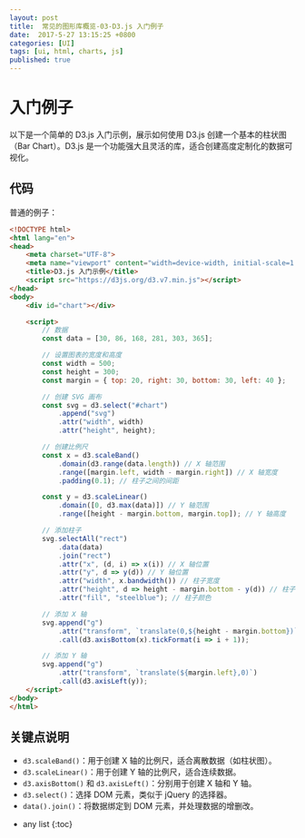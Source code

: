 ```yaml
---
layout: post
title:  常见的图形库概览-03-D3.js 入门例子
date:  2017-5-27 13:15:25 +0800
categories: [UI]
tags: [ui, html, charts, js]
published: true
---
```


# 入门例子

以下是一个简单的 D3.js 入门示例，展示如何使用 D3.js 创建一个基本的柱状图（Bar Chart）。D3.js 是一个功能强大且灵活的库，适合创建高度定制化的数据可视化。

## 代码

普通的例子：

```html
<!DOCTYPE html>
<html lang="en">
<head>
    <meta charset="UTF-8">
    <meta name="viewport" content="width=device-width, initial-scale=1.0">
    <title>D3.js 入门示例</title>
    <script src="https://d3js.org/d3.v7.min.js"></script>
</head>
<body>
    <div id="chart"></div>

    <script>
        // 数据
        const data = [30, 86, 168, 281, 303, 365];

        // 设置图表的宽度和高度
        const width = 500;
        const height = 300;
        const margin = { top: 20, right: 30, bottom: 30, left: 40 };

        // 创建 SVG 画布
        const svg = d3.select("#chart")
            .append("svg")
            .attr("width", width)
            .attr("height", height);

        // 创建比例尺
        const x = d3.scaleBand()
            .domain(d3.range(data.length)) // X 轴范围
            .range([margin.left, width - margin.right]) // X 轴宽度
            .padding(0.1); // 柱子之间的间距

        const y = d3.scaleLinear()
            .domain([0, d3.max(data)]) // Y 轴范围
            .range([height - margin.bottom, margin.top]); // Y 轴高度

        // 添加柱子
        svg.selectAll("rect")
            .data(data)
            .join("rect")
            .attr("x", (d, i) => x(i)) // X 轴位置
            .attr("y", d => y(d)) // Y 轴位置
            .attr("width", x.bandwidth()) // 柱子宽度
            .attr("height", d => height - margin.bottom - y(d)) // 柱子高度
            .attr("fill", "steelblue"); // 柱子颜色

        // 添加 X 轴
        svg.append("g")
            .attr("transform", `translate(0,${height - margin.bottom})`)
            .call(d3.axisBottom(x).tickFormat(i => i + 1));

        // 添加 Y 轴
        svg.append("g")
            .attr("transform", `translate(${margin.left},0)`)
            .call(d3.axisLeft(y));
    </script>
</body>
</html>
```

## 关键点说明

- `d3.scaleBand()`：用于创建 X 轴的比例尺，适合离散数据（如柱状图）。
- `d3.scaleLinear()`：用于创建 Y 轴的比例尺，适合连续数据。
- `d3.axisBottom()` 和 `d3.axisLeft()`：分别用于创建 X 轴和 Y 轴。
- `d3.select()`：选择 DOM 元素，类似于 jQuery 的选择器。
- `data().join()`：将数据绑定到 DOM 元素，并处理数据的增删改。

* any list
{:toc}
